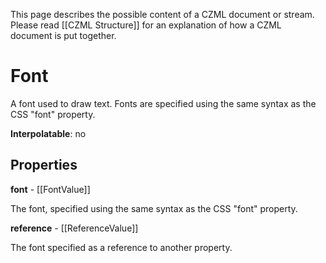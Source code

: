 This page describes the possible content of a CZML document or stream. Please read [[CZML Structure]] for an explanation of how a CZML document is put together.

# Font

A font used to draw text. Fonts are specified using the same syntax as the CSS "font" property.

**Interpolatable**: no

## Properties

**font** - [[FontValue]]

The font, specified using the same syntax as the CSS "font" property.


**reference** - [[ReferenceValue]]

The font specified as a reference to another property.


